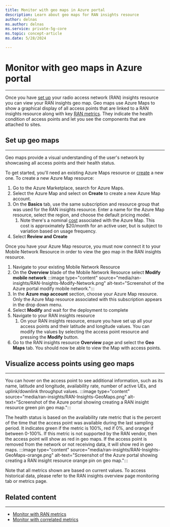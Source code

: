 ```yaml
---
title: Monitor with geo maps in Azure portal
description: Learn about geo maps for RAN insights resource 
author: delnas
ms.author: delnas
ms.service: private-5g-core
ms.topic: concept-article 
ms.date: 5/28/2024

---
```



# Monitor with geo maps in Azure portal
--------------------------------------------------------------------
Once you have [set up](ran-insights-create-resource.md) your radio access network (RAN) insights resource you can view your RAN insights geo map. Geo maps use Azure Maps to show a graphical display of all access points that are linked to a RAN insights resource along with key [RAN metrics](ran-insights-monitor-with-ran-metrics-concepts.md). They indicate the health condition of access points and let you see the components that are attached to sites.



## Set up geo maps
--------------------------------------------------------------------
Geo maps provide a visual understanding of the user's network by showcasing all access points and their health status. 

To get started, you'll need an existing Azure Maps resource or [create](https://learn.microsoft.com/azure/azure-maps/quick-demo-map-app#create-an-azure-maps-account) a new one. To create a new Azure Map resource: 
1.	Go to the Azure Marketplace, search for Azure Maps.
1.	Select the Azure Map and select on **Create** to create a new Azure Map account.
1.	On the **Basics** tab, use the same subscription and resource group that was used for the RAN insights resource. Enter a name for the Azure Map resource, select the region, and choose the default pricing model. 
    1. Note there's a nominal [cost](https://azure.microsoft.com/pricing/details/azure-maps/#pricing) associated with the Azure Map. This cost is approximately $20/month for an active user, but is subject to variation based on usage frequency.
1.	Select **Review and Create**

Once you have your Azure Map resource, you must now connect it to your Mobile Network Resource in order to view the geo map in the RAN insights resource. 
1.	Navigate to your existing Mobile Network Resource
1.	On the **Overview** blade of the Mobile Network Resource select **Modify mobile network** 
     :::image type="content" source="media/ran-insights/RAN-Insights-Modify-Network.png" alt-text="Screenshot of the Azure portal modify mobile network.":::
3.	In the **Azure map account** section, choose your Azure Map resource. Only the Azure Map resource associated with this subscription appears in the drop down menu.  
1.	Select **Modify** and wait for the deployment to complete
1.	Navigate to your RAN insights resource 
    1. On your RAN insights resource, ensure you have set up all your access points and their latitude and longitude values. You can modify the values by selecting the access point resource and pressing the **Modify** button. 
1.	Go to the RAN insights resource **Overview** page and select the **Geo Maps** tab. You should now be able to view the Map with access points. 




## Visualize access points using geo maps 
--------------------------------------------------------------------
You can hover on the access point to see additional information, such as its name, latitude and longitude, availability rate, number of active UEs, and uplink/downlink throughput values. 
    :::image type="content" source="media/ran-insights/RAN-Insights-GeoMaps.png" alt-text="Screenshot of the Azure portal showing creating a RAN insight resource green pin geo map.":::

The health status is based on the availability rate metric that is the percent of the time that the access point was available during the last sampling period. It indicates green if the metric is 100%, red if 0%, and orange if between 0-100%. If this metric is not supported by the RAN vendor, then the access point will show as red in geo maps. If the access point is removed from the network or not receiving data, it will show red in geo maps.
    :::image type="content" source="media/ran-insights/RAN-Insights-GeoMaps-orange.png" alt-text="Screenshot of the Azure portal showing creating a RAN insight resource orange pin on geo map.":::

Note that all metrics shown are based on current values. To access historical data, please refer to the RAN insights overview page monitoring tab or metrics page. 




## Related content
--------------------------------------------------------------------
- [Monitor with RAN metrics](ran-insights-monitor-with-ran-metrics-concepts.md)
- [Monitor with correlated metrics](ran-insights-monitor-with-correlated-metrics-concepts.md)

